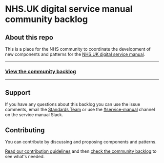 # NHS.UK digital service manual community backlog

## About this repo

This is a place for the NHS community to coordinate the development of new components and patterns for the [NHS.UK digital service manual](https://beta.nhs.uk/service-manual/).


---

### **[View the community backlog](https://github.com/nhsuk/nhsuk-service-manual-backlog/projects/1)**

---

## Support

If you have any questions about this backlog you can use the issue comments, email the [Standards Team](mailto:service-manual@nhs.net) or use the [#service-manual](https://nhs-service-manual.slack.com/messages/CF6CNGB7E) channel on the service manual Slack.


## Contributing

You can contribute by discussing and proposing components and patterns.

[Read our contribution guidelines](CONTRIBUTING.md) and then [check the community backlog](https://github.com/nhsuk/nhsuk-service-manual-backlog/projects/1) to see what's needed.
